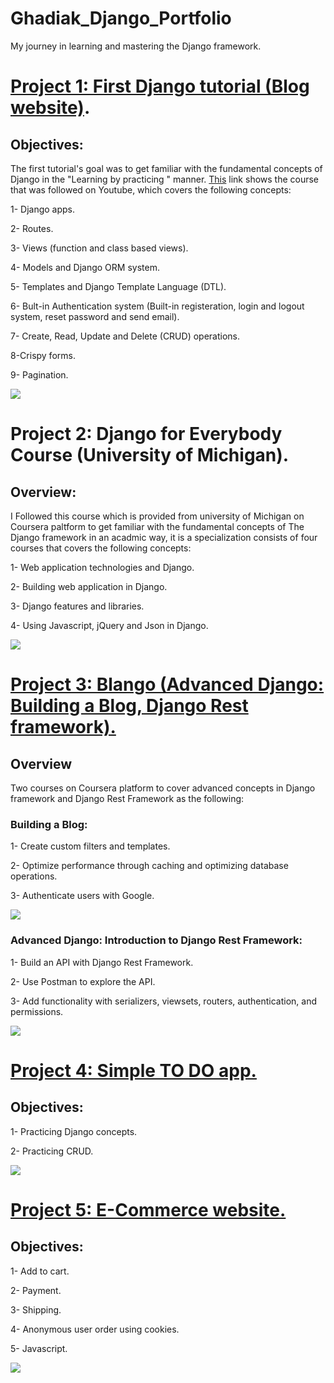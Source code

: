 # Ghadiak_Django_Portfolio
My journey in learning and mastering the Django framework.


# [Project 1: First Django tutorial (Blog website)](https://github.com/GhaidakJarkas/First_Django_toturial).

## Objectives:
The first tutorial's goal was to get familiar with the fundamental concepts of Django in the "Learning by practicing " manner. [This](https://www.youtube.com/watch?v=UmljXZIypDc&list=PL-osiE80TeTtoQCKZ03TU5fNfx2UY6U4p) link shows the course that was followed on Youtube, which covers the following concepts:

1- Django apps. 

2- Routes.

3- Views (function and class based views).

4- Models and Django ORM system.

5- Templates and Django Template Language (DTL).

6- Bult-in Authentication system (Built-in registeration, login and logout system, reset password and send email).

7- Create, Read, Update and Delete (CRUD) operations.

8-Crispy forms.

9- Pagination.

![](https://github.com/GhaidakJarkas/GhaidakJarkas.github.io/blob/main/images/Portfolio.JPG)


# Project 2: Django for Everybody Course (University of Michigan).

## Overview:

I Followed this course which is provided from university of Michigan on Coursera paltform to get familiar with the fundamental concepts of The Django framework in an acadmic way, it is a specialization consists of four courses that covers the following concepts:

1- Web application technologies and Django.

2- Building web application in Django.

3- Django features and libraries.

4- Using Javascript, jQuery and Json in Django.

![](https://github.com/GhaidakJarkas/GhaidakJarkas.github.io/blob/main/images/C.JPG)


# [Project 3: Blango (Advanced Django: Building a Blog, Django Rest framework).](https://github.com/GhaidakJarkas/blango)

## Overview

Two courses on Coursera platform to cover advanced concepts in Django framework and Django Rest Framework as the following:

### Building a Blog:

1- Create custom filters and templates.

2- Optimize performance through caching and optimizing database operations.

3- Authenticate users with Google.

![](https://github.com/GhaidakJarkas/GhaidakJarkas.github.io/blob/main/images/CB1.JPG)

### Advanced Django: Introduction to Django Rest Framework:

1- Build an API with Django Rest Framework.

2- Use Postman to explore the API.

3- Add functionality with serializers, viewsets, routers, authentication, and permissions.

![](https://github.com/GhaidakJarkas/GhaidakJarkas.github.io/blob/main/images/CB2.JPG)


# [Project 4: Simple TO DO app.](https://github.com/GhaidakJarkas/Simple-TODO)

## Objectives:

1- Practicing Django concepts.

2- Practicing CRUD.

![](https://github.com/GhaidakJarkas/GhaidakJarkas.github.io/blob/main/images/todo.jpg)


# [Project 5: E-Commerce website.](https://github.com/GhaidakJarkas/E-commerce)

## Objectives:

1- Add to cart.

2- Payment.

3- Shipping.

4- Anonymous user order using cookies.

5- Javascript.

![](https://github.com/GhaidakJarkas/GhaidakJarkas.github.io/blob/main/images/ecommerce.jpg)
